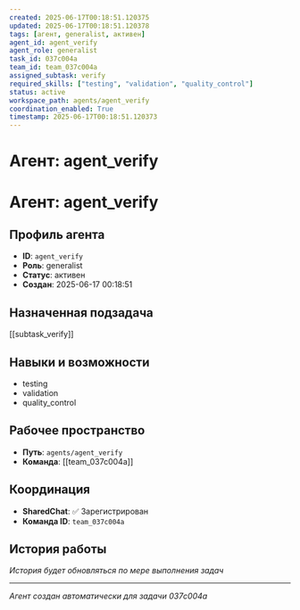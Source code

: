 ```yaml
---
created: 2025-06-17T00:18:51.120375
updated: 2025-06-17T00:18:51.120378
tags: [агент, generalist, активен]
agent_id: agent_verify
agent_role: generalist
task_id: 037c004a
team_id: team_037c004a
assigned_subtask: verify
required_skills: ["testing", "validation", "quality_control"]
status: active
workspace_path: agents/agent_verify
coordination_enabled: True
timestamp: 2025-06-17T00:18:51.120373
---
```


# Агент: agent_verify

# Агент: agent_verify

## Профиль агента

- **ID**: `agent_verify`
- **Роль**: generalist
- **Статус**: активен
- **Создан**: 2025-06-17 00:18:51

## Назначенная подзадача

[[subtask_verify]]

## Навыки и возможности

- testing
- validation
- quality_control

## Рабочее пространство

- **Путь**: `agents/agent_verify`
- **Команда**: [[team_037c004a]]

## Координация

- **SharedChat**: ✅ Зарегистрирован
- **Команда ID**: `team_037c004a`

## История работы

*История будет обновляться по мере выполнения задач*

---
*Агент создан автоматически для задачи 037c004a*
